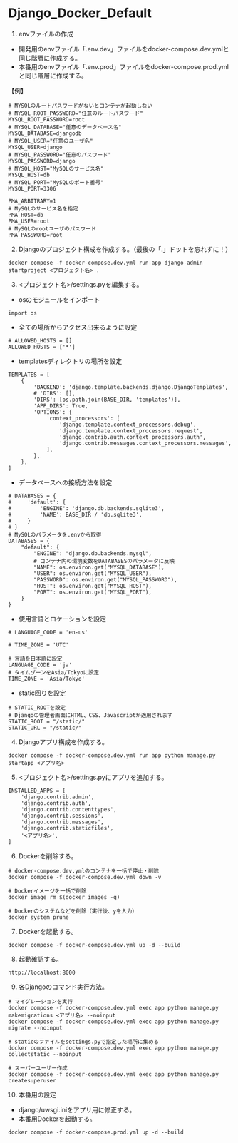 # Django_Docker_Default

1. envファイルの作成
 - 開発用のenvファイル「.env.dev」ファイルをdocker-compose.dev.ymlと同じ階層に作成する。
 - 本番用のenvファイル「.env.prod」ファイルをdocker-compose.prod.ymlと同じ階層に作成する。
 
 【例】
```
# MYSQLのルートパスワードがないとコンテナが起動しない
# MYSQL_ROOT_PASSWORD="任意のルートパスワード"
MYSQL_ROOT_PASSWORD=root
# MYSQL_DATABASE="任意のデータベース名"
MYSQL_DATABASE=djangodb
# MYSQL_USER="任意のユーザ名"
MYSQL_USER=django
# MYSQL_PASSWORD="任意のパスワード"
MYSQL_PASSWORD=django
# MYSQL_HOST="MySQLのサービス名"
MYSQL_HOST=db
# MYSQL_PORT="MySQLのポート番号"
MYSQL_PORT=3306

PMA_ARBITRARY=1
# MySQLのサービス名を指定
PMA_HOST=db
PMA_USER=root
# MySQLのrootユーザのパスワード
PMA_PASSWORD=root
```

2. Djangoのプロジェクト構成を作成する。（最後の「.」ドットを忘れずに！）
```
docker compose -f docker-compose.dev.yml run app django-admin startproject <プロジェクト名> .
```

3. <プロジェクト名>/settings.pyを編集する。
- osのモジュールをインポート
```
import os
```

- 全ての場所からアクセス出来るように設定
```
# ALLOWED_HOSTS = []
ALLOWED_HOSTS = ['*']
```

- templatesディレクトリの場所を設定
```
TEMPLATES = [
    {
        'BACKEND': 'django.template.backends.django.DjangoTemplates',
        # 'DIRS': [],
        'DIRS': [os.path.join(BASE_DIR, 'templates')],
        'APP_DIRS': True,
        'OPTIONS': {
            'context_processors': [
                'django.template.context_processors.debug',
                'django.template.context_processors.request',
                'django.contrib.auth.context_processors.auth',
                'django.contrib.messages.context_processors.messages',
            ],
        },
    },
]
```

- データベースへの接続方法を設定
```
# DATABASES = {
#     'default': {
#         'ENGINE': 'django.db.backends.sqlite3',
#         'NAME': BASE_DIR / 'db.sqlite3',
#     }
# }
# MySQLのパラメータを.envから取得
DATABASES = {
    "default": {
        "ENGINE": "django.db.backends.mysql",
        # コンテナ内の環境変数をDATABASESのパラメータに反映
        "NAME": os.environ.get("MYSQL_DATABASE"),
        "USER": os.environ.get("MYSQL_USER"),
        "PASSWORD": os.environ.get("MYSQL_PASSWORD"),
        "HOST": os.environ.get("MYSQL_HOST"),
        "PORT": os.environ.get("MYSQL_PORT"),
    }
}
```

- 使用言語とロケーションを設定
```
# LANGUAGE_CODE = 'en-us'

# TIME_ZONE = 'UTC'

# 言語を日本語に設定
LANGUAGE_CODE = 'ja'
# タイムゾーンをAsia/Tokyoに設定
TIME_ZONE = 'Asia/Tokyo'
```

- static回りを設定
```
# STATIC_ROOTを設定
# Djangoの管理者画面にHTML、CSS、Javascriptが適用されます
STATIC_ROOT = "/static/"
STATIC_URL = "/static/"
```

4. Djangoアプリ構成を作成する。
```
docker compose -f docker-compose.dev.yml run app python manage.py startapp <アプリ名>
```

5. <プロジェクト名>/settings.pyにアプリを追加する。
```
INSTALLED_APPS = [
    'django.contrib.admin',
    'django.contrib.auth',
    'django.contrib.contenttypes',
    'django.contrib.sessions',
    'django.contrib.messages',
    'django.contrib.staticfiles',
    '<アプリ名>',
]
```

6. Dockerを削除する。
```
# docker-compose.dev.ymlのコンテナを一括で停止・削除
docker compose -f docker-compose.dev.yml down -v

# Dockerイメージを一括で削除
docker image rm $(docker images -q)

# Dockerのシステムなどを削除（実行後、yを入力）
docker system prune

```

7. Dockerを起動する。
```
docker compose -f docker-compose.dev.yml up -d --build
```

8. 起動確認する。
```
http://localhost:8000
```

9. 各Djangoのコマンド実行方法。
```
# マイグレーションを実行
docker compose -f docker-compose.dev.yml exec app python manage.py makemigrations <アプリ名> --noinput
docker compose -f docker-compose.dev.yml exec app python manage.py migrate --noinput

# staticのファイルをsettings.pyで指定した場所に集める
docker compose -f docker-compose.dev.yml exec app python manage.py collectstatic --noinput

# スーパーユーザー作成
docker compose -f docker-compose.dev.yml exec app python manage.py createsuperuser
```

10. 本番用の設定
- django/uwsgi.iniをアプリ用に修正する。
- 本番用Dockerを起動する。
```
docker compose -f docker-compose.prod.yml up -d --build
```

